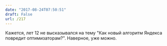 ```yaml
---
date: "2017-08-24T07:50:51"
draft: False
url: /217
---
```


Кажется, лет 12 не высказывался на тему "Как новый алгоритм Яндекса повредит оптимизаторам?". Наверное, уже можно.
